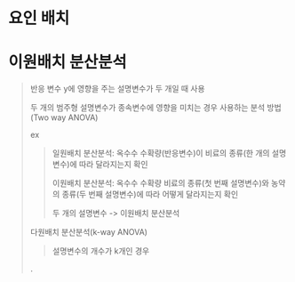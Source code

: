 # 요인 배치

# 이원배치 분산분석

> 반응 변수 y에 영향을 주는 설명변수가 두 개일 때 사용
> 
> 두 개의 범주형 설명변수가 종속변수에 영향을 미치는 경우 사용하는 분석 방법(Two way ANOVA)
> 
>ex
> > 일원배치 분산분석: 옥수수 수확량(반응변수)이 비료의 종류(한 개의 설명변수)에 따라 달라지는지 확인
> > 
> > 이원배치 분산분석: 옥수수 수확량 비료의 종류(첫 번째 설명변수)와 농약의 종류(두 번째 설명변수)에 따라 어떻게 달라지는지 확인
> > 
> > 두 개의 설명변수 -> 이원배치 분산분석
> 
> 다원배치 분산분석(k-way ANOVA)
> 
> > 설명변수의 개수가 k개인 경우
> 
> 
> .
